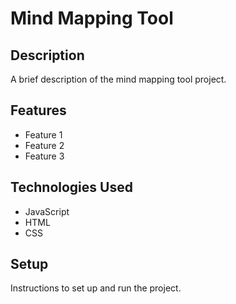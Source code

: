 # Mind Mapping Tool

## Description

A brief description of the mind mapping tool project.

## Features

- Feature 1
- Feature 2
- Feature 3

## Technologies Used

- JavaScript
- HTML
- CSS

## Setup

Instructions to set up and run the project.
